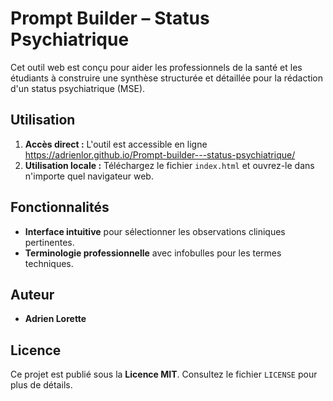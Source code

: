 # Prompt Builder – Status Psychiatrique

Cet outil web est conçu pour aider les professionnels de la santé et les étudiants à construire une synthèse structurée et détaillée pour la rédaction d'un status psychiatrique (MSE).

## Utilisation

1.  **Accès direct :** L'outil est accessible en ligne https://adrienlor.github.io/Prompt-builder---status-psychiatrique/
2.  **Utilisation locale :** Téléchargez le fichier `index.html` et ouvrez-le dans n'importe quel navigateur web.

## Fonctionnalités

-   **Interface intuitive** pour sélectionner les observations cliniques pertinentes.
-   **Terminologie professionnelle** avec infobulles pour les termes techniques.

## Auteur

-   **Adrien Lorette**

## Licence

Ce projet est publié sous la **Licence MIT**. Consultez le fichier `LICENSE` pour plus de détails.
